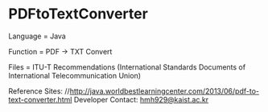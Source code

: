 # PDFtoTextConverter

Language = Java

Function = PDF -> TXT Convert

Files = ITU-T Recommendations (International Standards Documents of International Telecommunication Union)

Reference Sites: //http://java.worldbestlearningcenter.com/2013/06/pdf-to-text-converter.html
Developer Contact: hmh929@kaist.ac.kr
